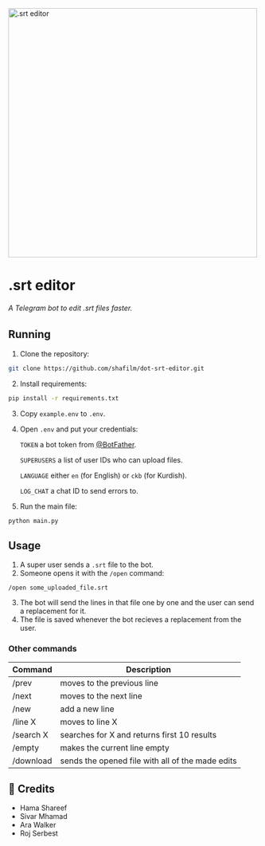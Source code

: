 <img alt=".srt editor" src="https://i.ibb.co/cFsP1qT/srt-editor.png" width="500" />

# .srt editor

###### A Telegram bot to edit .srt files faster.

## Running

1. Clone the repository:

```bash
git clone https://github.com/shafilm/dot-srt-editor.git
```

2. Install requirements:

```bash
pip install -r requirements.txt
```

3. Copy `example.env` to `.env`.
4. Open `.env` and put your credentials:

   `TOKEN` a bot token from [@BotFather](https://t.me/BotFather).

   `SUPERUSERS` a list of user IDs who can upload files.

   `LANGUAGE` either `en` (for English) or `ckb` (for Kurdish).

   `LOG_CHAT` a chat ID to send errors to.
5. Run the main file:

```bash
python main.py
```

## Usage

1. A super user sends a `.srt` file to the bot.
2. Someone opens it with the `/open` command:

```
/open some_uploaded_file.srt
```

3. The bot will send the lines in that file one by one and the user can send a replacement for it.
4. The file is saved whenever the bot recieves a replacement from the user.

### Other commands

| Command   | Description                                        |
| --------- | -------------------------------------------------- |
| /prev     | moves to the previous line                         |
| /next     | moves to the next line                             |
| /new      | add a new line                                     |
| /line X   | moves to line X                                    |
| /search X | searches for X and returns first 10 results        |
| /empty    | makes the current line empty                       |
| /download | sends the opened file with all of the made edits   |

## 💫️ Credits

- Hama Shareef
- Sivar Mhamad
- Ara Walker
- Roj Serbest
